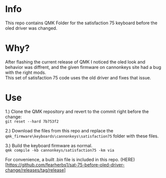 # Info
This repo contains QMK Folder for the satisfaction 75 keyboard before the oled driver was changed.

# Why?
After flashing the current release of QMK I noticed the oled look and behavior was diffrent, and the given firmware on cannonkeys site had a bug with the right mods.  
This set of satisfaction 75 code uses the old driver and fixes that issue.  

# Use
1.) Clone the QMK repository and revert to the commit right before the change:  
`git reset --hard 7b753f2`  

2.) Download the files from this repo and replace the `qmk_firmware\keyboards\cannonkeys\satisfaction75` folder with these files.  

3.) Build the keyboard firmware as normal.  
 `qmk compile -kb cannonkeys/satisfaction75 -km via`  

For convenience, a built .bin file is included in this repo. (HERE)[https://github.com/fearherbs1/sat-75-before-oled-driver-change/releases/tag/release]

